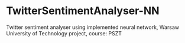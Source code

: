 # TwitterSentimentAnalyser-NN
Twitter sentiment analyser using implemented neural network, Warsaw University of Technology project, course: PSZT
